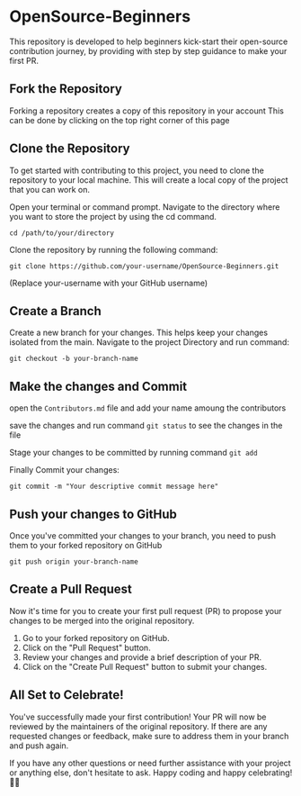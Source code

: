 # OpenSource-Beginners
This repository is developed to help beginners kick-start their open-source contribution journey, by providing with step by step guidance to make your first PR.

## Fork the Repository
Forking a repository creates a copy of this repository in your account 
This can be done by clicking on the top right corner of this page
<img>

## Clone the Repository
To get started with contributing to this project, you need to clone the repository to your local machine. This will create a local copy of the project that you can work on.

Open your terminal or command prompt.
Navigate to the directory where you want to store the project by using the cd command. 
```
cd /path/to/your/directory
```
Clone the repository by running the following command:
```
git clone https://github.com/your-username/OpenSource-Beginners.git
```
(Replace your-username with your GitHub username)

## Create a Branch
Create a new branch for your changes. This helps keep your changes isolated from the main. Navigate to the project Directory and run command:
```
git checkout -b your-branch-name
```
## Make the changes and Commit 
open the `Contributors.md` file and add your name amoung the contributors 

save the changes and run command `git status` to see the changes in the file

Stage your changes to be committed by running command `git add` 

Finally Commit your changes:

```git commit -m "Your descriptive commit message here"```

## Push your changes to GitHub

Once you've committed your changes to your branch, you need to push them to your forked repository on GitHub

```
git push origin your-branch-name
```
## Create a Pull Request
Now it's time for you to create your first pull request (PR) to propose your changes to be merged into the original repository.

1. Go to your forked repository on GitHub.
2. Click on the "Pull Request" button.
3. Review your changes and provide a brief description of your PR.
4. Click on the "Create Pull Request" button to submit your changes.

## All Set to Celebrate!
You've successfully made your first contribution! Your PR will now be reviewed by the maintainers of the original repository. If there are any requested changes or feedback, make sure to address them in your branch and push again.

If you have any other questions or need further assistance with your project or anything else, don't hesitate to ask. Happy coding and happy celebrating! 🚀🎉








